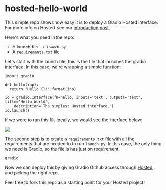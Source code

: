 # hosted-hello-world
This simple repo shows how easy it is to deploy a Gradio Hosted interface. For more info on Hosted, see our [introduction post](https://gradio.app/introducing-hosted). 

Here's what you need in the repo: 

* A launch file --> `launch.py`
* A `requirements.txt` file

Let's start with the launch file, this is the file that launches the gradio interface. In this case, we're wrapping a simple function: 

```
import gradio

def hello(inp):
  return "Hello {}!".format(inp)

io = gradio.Interface(fn=hello, inputs='text', outputs='text', title='Hello World', 
    description='The simplest Hosted interface.')  
io.launch()
```

If we were to run this file locally, we would see the interface below: 

<img src="https://i.ibb.co/q5XhN8r/hello-world.gif"/>

The second step is to create a `requirements.txt` file with all the requirements that are needed to to run `launch.py`. In this case, the only thing we need is Gradio, so the file is has just on requirement. 

```
gradio
```

Now we can deploy this by giving Gradio Github access through [Hosted](https://gradio.app/hosted), and picking the right repo. 



Feel free to fork this repo as a starting point for your Hosted project!  
